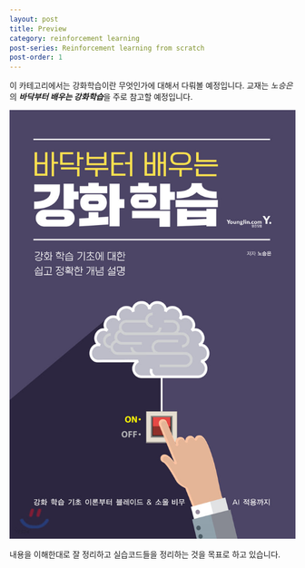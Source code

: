 ```yaml
---
layout: post
title: Preview
category: reinforcement learning
post-series: Reinforcement learning from scratch
post-order: 1
---
```


이 카테고리에서는 강화학습이란 무엇인가에 대해서 다뤄볼 예정입니다. 교재는 *노승은*의 ***바닥부터 배우는 강화학습***을 주로 참고할 예정입니다.

<img src="/posts/study/machine learning/reinforcement learning/images/2022-12-26-preview.jpeg" 
     title="Reinforcement learning from scratch"
     alt="Reinforcement learning from scratch"
     class="img_center"/>

내용을 이해한대로 잘 정리하고 실습코드들을 정리하는 것을 목표로 하고 있습니다.

